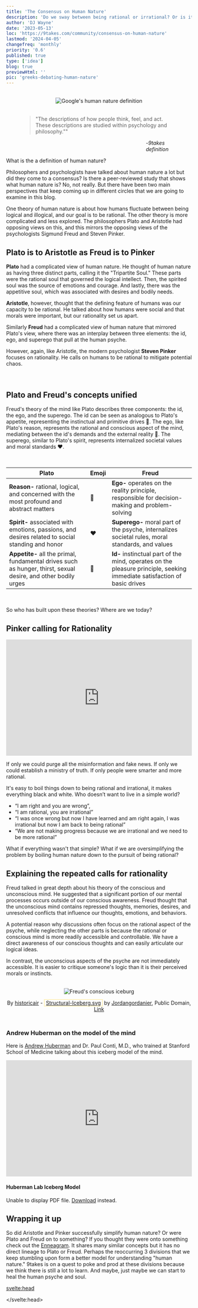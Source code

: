```yaml
---
title: 'The Consensus on Human Nature'
description: 'Do we sway between being rational or irrational? Or is it more complicated?'
author: 'DJ Wayne'
date: '2023-05-13'
loc: 'https://9takes.com/community/consensus-on-human-nature'
lastmod: '2024-04-05'
changefreq: 'monthly'
priority: '0.6'
published: true
type: ['idea']
blog: true
previewHtml: ''
pic: 'greeks-debating-human-nature'
---
```


<script>
	import  PopCard  from "$lib/components/atoms/PopCard.svelte";
</script>

<div style="display: flex; justify-content: center; margin: 2rem 0; text-align: center;">
<img loading="lazy" title="Google definition of human nature" src="/blogs/human-nature.webp" alt="Google's human nature definition" />
</div>

<figure title="9takes's human nature definition">
    <blockquote>
    "The descriptions of how people think, feel, and act. These descriptions are studied within psychology and philosophy.""
    </blockquote>
    <figcaption style="margin-left: 80%">-<cite>9takes definition</cite></figcaption>
</figure>

<p class="firstLetter">What is the a definition of human nature?</p>

Philosophers and psychologists have talked about human nature a lot but did they come to a consensus? Is there a peer-reviewed study that shows what human nature is? No, not really. But there have been two main perspectives that keep coming up in different circles that we are going to examine in this blog.

One theory of human nature is about how humans fluctuate between being logical and illogical, and our goal is to be rational. The other theory is more complicated and less explored. The philosophers Plato and Aristotle had opposing views on this, and this mirrors the opposing views of the psychologists Sigmund Freud and Steven Pinker.

## Plato is to Aristotle as Freud is to Pinker

**Plato** had a complicated view of human nature. He thought of human nature as having three distinct parts, calling it the "Tripartite Soul." These parts were the rational soul that governed the logical intellect. Then, the spirited soul was the source of emotions and courage. And lastly, there was the appetitive soul, which was associated with desires and bodily needs.

**Aristotle**, however, thought that the defining feature of humans was our capacity to be rational. He talked about how humans were social and that morals were important, but our rationality set us apart.

Similarly **Freud** had a complicated view of human nature that mirrored Plato's view, where there was an interplay between three elements: the id, ego, and superego that pull at the human psyche.

However, again, like Aristotle, the modern psychologist **Steven Pinker** focuses on rationality. He calls on humans to be rational to mitigate potential chaos.

<!-- ## What was Plato's view?

Plato talked about the human soul and about how it was divided into three parts: **reason**, **spirit**, and **appetite** which formed something called the "tripartite soul." Reason, associated with the rational part of the soul, represents wisdom, intellect, and the capacity for logical thinking 🧠. Spirit, associated with the spirited or emotional part of the soul, represents courage, honor, and the pursuit of noble ideals ❤️. Appetite, associated with the bodily or sensual part of the soul, represents the desires, passions, and basic physical needs 💪. -->

<div
    style="display: flex;
    justify-content: center;
margin: 2rem 0;"
>
 <PopCard
        image={`/blogs/greeks-debating-human-nature.webp`}
        showIcon={false}
        tint={false}
        displayText=""
        altText="Greeks debating human nature"
        subtext=""
    />
</div>

## Plato and Freud's concepts unified

Freud's theory of the mind like Plato describes three components: the id, the ego, and the superego. The id can be seen as analogous to Plato's appetite, representing the instinctual and primitive drives 💪. The ego, like Plato's reason, represents the rational and conscious aspect of the mind, mediating between the id's demands and the external reality 🧠. The superego, similar to Plato's spirit, represents internalized societal values and moral standards ❤️.

<div
    style="display: flex;
    justify-content: center;
    margin: 2rem 0;"
>

| Plato                                                                                                          | Emoji | Freud                                                                                                                    |
| -------------------------------------------------------------------------------------------------------------- | ----- | ------------------------------------------------------------------------------------------------------------------------ |
| **Reason-** rational, logical, and concerned with the most profound and abstract matters                       | 🧠     | **Ego-** operates on the reality principle, responsible for decision-making and problem-solving                          |
| **Spirit-** associated with emotions, passions, and desires related to social standing and honor               | ❤️     | **Superego-** moral part of the psyche, internalizes societal rules, moral standards, and values                         |
| **Appetite-** all the primal, fundamental drives such as hunger, thirst, sexual desire, and other bodily urges | 💪     | **Id-** instinctual part of the mind, operates on the pleasure principle, seeking immediate satisfaction of basic drives |

</div>
So who has built upon these theories? Where are we today?

## Pinker calling for Rationality

<div class="iframe-container">
<iframe width="100%" height="315" src="https://www.youtube.com/embed/qdzNKQwkp-Y?clip=Ugkx11XnGz8VeWrGta-a6JkOjd8jug3kSFB3&amp;clipt=EOjvARjzygM" title="Pinker's call for rationality" frameborder="0" allow="accelerometer; autoplay; clipboard-write; encrypted-media; gyroscope; picture-in-picture; web-share" allowfullscreen></iframe>
</div>

If only we could purge all the misinformation and fake news. If only we could establish a ministry of truth. If only people were smarter and more rational.

It's easy to boil things down to being rational and irrational, it makes everything black and white. Who doesn’t want to live in a simple world?

- “I am right and you are wrong”,
- “I am rational, you are irrational”
- “I was once wrong but now I have learned and am right again, I was irrational but now I am back to being rational”
- “We are not making progress because we are irrational and we need to be more rational”

What if everything wasn't that simple? What if we are oversimplifying the problem by boiling human nature down to the pursuit of being rational?

## Explaining the repeated calls for rationality

Freud talked in great depth about his theory of the conscious and unconscious mind. He suggested that a significant portion of our mental processes occurs outside of our conscious awareness. Freud thought that the unconscious mind contains repressed thoughts, memories, desires, and unresolved conflicts that influence our thoughts, emotions, and behaviors.

A potential reason why discussions often focus on the rational aspect of the psyche, while neglecting the other parts is because the rational or conscious mind is more readily accessible and controllable. We have a direct awareness of our conscious thoughts and can easily articulate our logical ideas.

In contrast, the unconscious aspects of the psyche are not immediately accessible. It is easier to critique someone's logic than it is their perceived morals or instincts.

<div style="text-align: center; display: flex; flex-direction: column; align-items: center; margin: 2rem 0;">
<img loading="lazy" src="/blogs/structural-iceberg.svg" alt="Freud's conscious iceburg" title="Freud's conscious iceburg" style="max-width: 400px;" />

By <a class="external-link" target="_blank" rel="noreferrer" href="//commons.wikimedia.org/wiki/User:Historicair" title="User:Historicair">historicair</a> - <span style="border:1px dotted #FC0;padding:0 4px"><a href="https://commons.wikimedia.org/wiki/File:Structural-Iceberg.svg" class="extiw" title="en:File:Structural-Iceberg.svg">Structural-Iceberg.svg</a></span> by <a class="external-link extiw" target="_blank" rel="noreferrer" href="https://en.wikipedia.org/wiki/User:Jordangordanier"  title="en:User:Jordangordanier">Jordangordanier</a>, Public Domain, <a href="https://commons.wikimedia.org/w/index.php">Link</a>

</div>

<!-- todo transition here -->

### Andrew Huberman on the model of the mind

Here is [Andrew Huberman](https://www.youtube.com/@hubermanlab) and Dr. Paul Conti, M.D., who trained at Stanford School of Medicine talking about this iceberg model of the mind.

<div class="iframe-container" >
<iframe width="100%" height="315" src="https://www.youtube.com/embed/tLRCS48Ens4?si=Jt2NsKputVcqcHfy&amp;start=1221" title="YouTube video player" frameborder="0" allow="accelerometer; autoplay; clipboard-write; encrypted-media; gyroscope; picture-in-picture; web-share" allowfullscreen></iframe>
</div>

#### Huberman Lab Iceberg Model

<div class="iframe-container" >
<!-- <img src="https://hubermanlab.com/wp-content/uploads/2023/09/The-Iceberg-Model.pdf" alt="Andrew Huberman Iceberg Model of the mind" title="Andrew Huberman Iceberg Model" /> -->
<object data="/blogs/The-Iceberg-Model.pdf" type="application/pdf" width="100%" height="500px" aria-label="Andrew Huberman Iceberg Model">
      <p>Unable to display PDF file. <a class="external-link" target="_blank" rel="noreferrer" href="https://hubermanlab.com/wp-content/uploads/2023/09/The-Iceberg-Model.pdf">Download</a> instead.</p>
    </object>
</div>

## Wrapping it up

So did Aristotle and Pinker successfully simplify human nature? Or were Plato and Freud on to something? If you thought they were onto something check out the <a href="/enneagram-corner/beginners-guide-to-determining-your-enneagram-type" >Enneagram</a>. It shares many similar concepts but it has no direct lineage to Plato or Freud. Perhaps the reoccurring 3 divisions that we keep stumbling upon form a better model for understanding "human nature." 9takes is on a quest to poke and prod at these divisions because we think there is still a lot to learn. And maybe, just maybe we can start to heal the human psyche and soul.

<svelte:head>

<script type="application/ld+json">
{
  "@context": "http://schema.org",
  "@graph": [
    {
      "@type": "Article",
      "articleBody": "This article explores the varying perspectives on human nature, focusing on the theories of Plato, Aristotle, Freud, and Steven Pinker. It dives into the complexities of human nature, contrasting the logical and illogical aspects. The article discusses Plato’s tripartite soul theory and Freud's concept of the id, ego, and superego, while examining Pinker's emphasis on rationality. The blog concludes by pondering whether human nature can be simplified or if the theories of Plato and Freud offer a more accurate representation.",
      "creator": {
        "@type": "Person",
        "name": "DJ Wayne",
        "sameAs": ["https://www.instagram.com/djwayne3/", "https://www.youtube.com/@djwayne3", "https://www.linkedin.com/in/davidtwayne/", "https://twitter.com/djwayne3"
        ]
      },
      "author": {
        "@type": "Person",
        "name": "DJ Wayne",
        "sameAs": [
          "https://www.instagram.com/djwayne3/",
          "https://www.youtube.com/@djwayne3",
          "https://www.linkedin.com/in/davidtwayne/",
          "https://twitter.com/djwayne3"
        ]
      },
      "dateModified": "2024-04-05",
      "datePublished": "2023-07-16",
      "description": "Explore the diverse theories on human nature, including perspectives from Plato, Aristotle, Freud, and Steven Pinker.",
      "headline": "The Consensus on Human Nature",
      "image": {
        "@type": "ImageObject",
        "height": 900,
        "url": "https://9takes.com/blogs/greeks-debating-human-nature.webp",
        "width": 900
      },
      "mainEntityOfPage": {
        "@id": "https://9takes.com/community/consensus-on-human-nature",
        "@type": "WebPage"
      },
      "about": [
        {
            "@type": "Thing",
            "name": "Human nature",
            "description": "Human nature comprises the fundamental dispositions and characteristics--including ways of thinking feeling and acting--that humans are said to have naturally. The term is often used to denote the essence of humankind or what it 'means' to be human",
            "SameAs": [
                "https://www.wikidata.org/wiki/Q742609",
                "http://en.wikipedia.org/wiki/Human_nature"
            ]
        }
      ],
      "mentions": [
        {
            "@type": "Thing",
            "name": "Plato",
            "description": "Plato ( PLAY-toe; Greek: Platon Platon; 428/427 or 424/423 - 348 BC) was an ancient Greek philosopher born in Athens during the Classical period. In Athens Plato founded the Academy a philosophical school where he taught the philosophical doctrines that would later become known as Platonism",
            "SameAs": [
                "https://www.wikidata.org/wiki/Q859",
                "http://en.wikipedia.org/wiki/Plato"
            ]
        },
        {
            "@type": "Thing",
            "name": "Aristotle",
            "description": "Aristotle (; Greek: Aristoteles Aristoteles pronounced [aristotele:s]; 384-322 BCE) was an Ancient Greek philosopher and polymath. His writings cover a broad range of subjects spanning the natural sciences philosophy linguistics economics politics psychology and the arts",
            "SameAs": [
                "https://www.wikidata.org/wiki/Q868",
                "http://en.wikipedia.org/wiki/Aristotle"
            ]
        },
        {
            "@type": "Thing",
            "name": "Psychology",
            "description": "Psychology is the study of mind and behavior. Its subject matter includes the behavior of humans and nonhumans both conscious and unconscious phenomena and mental processes such as thoughts feelings and motives",
            "SameAs": [
                "https://www.wikidata.org/wiki/Q9418",
                "http://en.wikipedia.org/wiki/Psychology"
            ]
        },
        {
            "@type": "Thing",
            "name": "Sigmund Freud",
            "description": "Sigmund Freud ( FROYD German: ['zi:gmUnd 'froYd]; born Sigismund Schlomo Freud; 6 May 1856 - 23 September 1939) was an Austrian neurologist and the founder of psychoanalysis a clinical method for evaluating and treating pathologies seen as originating from conflicts in the psyche through dialogue between patient and psychoanalyst and the distinctive theory of mind and human agency derived from it. Freud was born to Galician Jewish parents in the Moravian town of Freiberg in the Austrian Empire",
            "SameAs": [
                "https://www.wikidata.org/wiki/Q9215",
                "http://en.wikipedia.org/wiki/Sigmund_Freud"
            ]
        },
        {
            "@type": "Thing",
            "name": "Rationality",
            "description": "Rationality is the quality of being guided by or based on reason. In this regard a person acts rationally if they have a good reason for what they do or a belief is rational if it is based on strong evidence",
            "SameAs": [
                "https://www.wikidata.org/wiki/Q938185",
                "http://en.wikipedia.org/wiki/Rationality"
            ]
        },
        {
            "@type": "Thing",
            "name": "Steven Pinker",
            "description": "Steven Arthur Pinker (born September 18 1954) is a Canadian-American cognitive psychologist psycholinguist popular science author and public intellectual. He is an advocate of evolutionary psychology and the computational theory of mind",
            "SameAs": [
                "https://www.wikidata.org/wiki/Q212730",
                "http://en.wikipedia.org/wiki/Steven_Pinker"
            ]
        }
      ],
      "publisher": {
        "@type": "Organization",
        "sameAs": [
          "https://www.instagram.com/9takesdotcom/",
          "https://twitter.com/9takesdotcom"
        ],
        "logo": {
          "@type": "ImageObject",
          "url": "https://9takes.com/brand/darkRubix.png"
        },
        "name": "9takes"
      }
    },
    {
      "@context": "https://schema.org",
      "@type": "FAQPage",
      "mainEntity": [
        {
          "@type": "Question",
          "name": "What are the two main perspectives on human nature?",
          "acceptedAnswer": {
            "@type": "Answer",
            "text": "The two main perspectives on human nature are the fluctuation between logical and illogical behavior and the complexity of human psyche. Philosophers Plato and Aristotle, along with psychologists Freud and Steven Pinker, represent opposing views on this topic. Aristotle and Pinker advocate for rationality, while Plato and Freud present a more complex interplay of elements within the human psyche."
          }
        },
        {
          "@type": "Question",
          "name": "What was Plato's view of human nature?",
          "acceptedAnswer": {
            "@type": "Answer",
            "text": "Plato viewed human nature as divided into three parts: reason, spirit, and appetite, forming the 'tripartite soul.' Reason represents wisdom and logical thinking, spirit relates to emotions and noble ideals, and appetite concerns bodily desires and needs"
          }
        },
        {
          "@type": "Question",
          "name": "How do Freud's concepts relate to Plato's theory of the soul?",
          "acceptedAnswer": {
            "@type": "Answer",
            "text": "Freud’s theory of the mind, comprising the id, ego, and superego, parallels Plato's tripartite soul. The id corresponds to Plato's appetite, representing instinctual drives; the ego is akin to reason, mediating rational thought; and the superego aligns with spirit, embodying internalized societal values and moral standards."
          }
        },
        {
          "@type": "Question",
          "name": "What is Steven Pinker's stance on human nature?",
          "acceptedAnswer": {
            "@type": "Answer",
            "text": "Steven Pinker advocates for rationality in understanding human nature. He posits that discussions on human nature tend to oversimplify by focusing predominantly on rational aspects, thereby neglecting the complex interplay of rational and irrational elements in the human psyche."
          }
        },
        {
          "@type": "Question",
          "name": "What does the 9takes blog conclude about the understanding of human nature?",
          "acceptedAnswer": {
            "@type": "Answer",
            "text": "The 9takes blog suggests that while figures like Aristotle and Pinker have aimed to simplify human nature, the complexity outlined by Plato and Freud might offer a more accurate representation. The blog implies that the recurring divisions in theories of human nature might provide a more comprehensive understanding of the concept."
          }
        }
      ]
    }
  ]
}
</script>

</svelte:head>

<style lang="scss">
</style>
